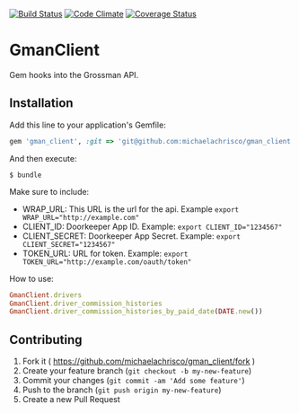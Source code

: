 [![Build Status](https://travis-ci.org/westernmilling/gman_client.svg?branch=master)](https://travis-ci.org/westernmilling/gman_client) [![Code Climate](https://codeclimate.com/github/michaelachrisco/gman_client/badges/gpa.svg)](https://codeclimate.com/github/michaelachrisco/gman_client) [![Coverage Status](https://coveralls.io/repos/westernmilling/gman_client/badge.svg)](https://coveralls.io/r/westernmilling/gman_client)
# GmanClient

Gem hooks into the Grossman API.

## Installation

Add this line to your application's Gemfile:

```ruby
gem 'gman_client', :git => 'git@github.com:michaelachrisco/gman_client.git'
```

And then execute:

    $ bundle

Make sure to include:
* WRAP_URL: This URL is the url for the api. Example ```export WRAP_URL="http://example.com"```
* CLIENT_ID: Doorkeeper App ID. Example: ```export CLIENT_ID="1234567"```
* CLIENT_SECRET: Doorkeeper App Secret. Example: ```export CLIENT_SECRET="1234567"```
* TOKEN_URL: URL for token. Example:  ```export TOKEN_URL="http://example.com/oauth/token"```


How to use:
```Ruby
GmanClient.drivers
GmanClient.driver_commission_histories
GmanClient.driver_commission_histories_by_paid_date(DATE.new())
```

## Contributing

1. Fork it ( https://github.com/michaelachrisco/gman_client/fork )
2. Create your feature branch (`git checkout -b my-new-feature`)
3. Commit your changes (`git commit -am 'Add some feature'`)
4. Push to the branch (`git push origin my-new-feature`)
5. Create a new Pull Request
